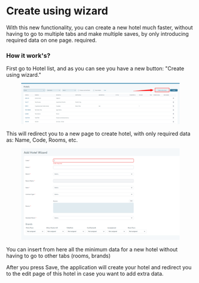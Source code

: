 # Create using wizard

With this new functionality, you can create a new hotel much faster, without having to go to multiple tabs and make multiple saves, by only introducing required data on one page. required.

### How it work's?[​](https://docs.tourpaq.com/docs/documentation/new-hotel-wizard#how-it-works) <a href="#how-it-works" id="how-it-works"></a>

First go to Hotel list, and as you can see you have a new button: "Create using wizard."

<figure><img src="../../.gitbook/assets/image (12) (1) (1) (1) (1) (1).png" alt=""><figcaption></figcaption></figure>

This will redirect you to a new page to create hotel, with only required data as: Name, Code, Rooms, etc.

<figure><img src="../../.gitbook/assets/image (13) (1) (1) (1) (1) (1).png" alt=""><figcaption></figcaption></figure>

You can insert from here all the minimum data for a new hotel without having to go to other tabs (rooms, brands)

After you press Save, the application will create your hotel and redirect you to the edit page of this hotel in case you want to add extra data.
